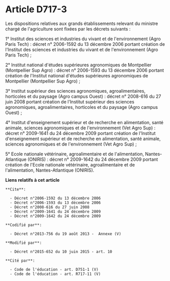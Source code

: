 # Article D717-3

Les dispositions relatives aux grands établissements   relevant du ministre chargé de l'agriculture sont fixées par les
décrets suivants : 

1° Institut des sciences et industries du vivant et de l'environnement (Agro Paris Tech) : décret n° 2006-1592 du 13 décembre
2006 portant création de l'Institut des sciences et industries du vivant et de l'environnement (Agro Paris Tech) ; 

2° Institut national d'études supérieures agronomiques de Montpellier (Montpellier Sup Agro) : décret n° 2006-1593 du 13
décembre 2006 portant création de l'Institut national d'études supérieures agronomiques de Montpellier (Montpellier Sup
Agro) ; 

3° Institut supérieur des sciences agronomiques, agroalimentaires, horticoles et du paysage (Agro campus Ouest) : décret n°
2008-616 du 27 juin 2008 portant création de l'Institut supérieur des sciences agronomiques, agroalimentaires, horticoles et
du paysage (Agro campus Ouest) ; 

4° Institut d'enseignement supérieur et de recherche en alimentation, santé animale, sciences agronomiques et de
l'environnement (Vet Agro Sup) : décret n° 2009-1641 du 24 décembre 2009 portant création de l'Institut d'enseignement
supérieur et de recherche en alimentation, santé animale, sciences agronomiques et de l'environnement (Vet Agro Sup) ; 

5° Ecole nationale vétérinaire, agroalimentaire et de l'alimentation, Nantes-Atlantique (ONIRIS) : décret n° 2009-1642 du 24
décembre 2009 portant création de l'Ecole nationale vétérinaire, agroalimentaire et de l'alimentation, Nantes-Atlantique
(ONIRIS).

**Liens relatifs à cet article**

	**Cite**:

	  - Décret n°2006-1592 du 13 décembre 2006
	  - Décret n°2006-1593 du 13 décembre 2006
	  - Décret n°2008-616 du 27 juin 2008
	  - Décret n°2009-1641 du 24 décembre 2009
	  - Décret n°2009-1642 du 24 décembre 2009

	**Codifié par**:

	  - Décret n°2013-756 du 19 août 2013 -  Annexe (V)

	**Modifié par**:

	  - Décret n°2015-652 du 10 juin 2015 - art. 10

	**Cité par**:

	  - Code de l'éducation - art. D751-1 (V)
	  - Code de l'éducation - art. R717-11 (V)
